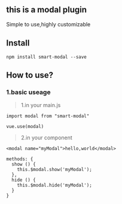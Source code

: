 ## this is a modal plugin

Simple to use,highly customizable

## Install

```
npm install smart-modal --save
```

## How to use?

### 1.basic useage

> 1.in your main.js

```
import modal from "smart-modal"

vue.use(modal)
```

> 2.in your component

```
<modal name="myModal">hello,world</modal>

methods: {
  show () {
    this.$modal.show('myModal');
  },
  hide () {
    this.$modal.hide('myModal');
  }
}
```
